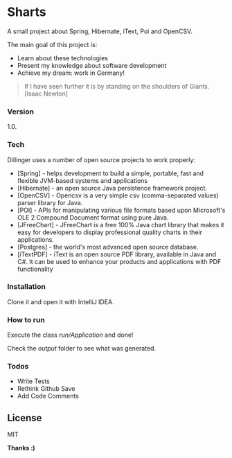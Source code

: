 # Sharts

A small project about Spring, Hibernate, iText, Poi and OpenCSV.

The main goal of this project is:
  - Learn about these technologies
  - Present my knowledge about software development
  - Achieve my dream: work in Germany!

> If I have seen further it is by standing on the shoulders of Giants. [Isaac Newton]

### Version
1.0.

### Tech

Dillinger uses a number of open source projects to work properly:

* [Spring] - helps development to  build a simple, portable,  fast and flexible JVM-based systems and applications
* [Hibernate] - an open source Java persistence framework project. 
* [OpenCSV] - Opencsv is a very simple csv (comma-separated values) parser library for Java.
* [POI] - APIs for manipulating various file formats based upon Microsoft's OLE 2 Compound Document format using pure Java.
* [JFreeChart] - JFreeChart is a free 100% Java chart library that makes it easy for developers to display professional quality charts in their applications. 
* [Postgres] - the world's most advanced open source database.
* [iTextPDF] - iText is an open source PDF library, available in Java and C#. It can be used to enhance your products and applications with PDF functionality

### Installation 

Clone it and open it with IntelliJ IDEA.

### How to run

Execute the class *run/Application* and done!

Check the *output* folder to see what was generated.

### Todos

 - Write Tests
 - Rethink Github Save
 - Add Code Comments

License
----

MIT

**Thanks :)**